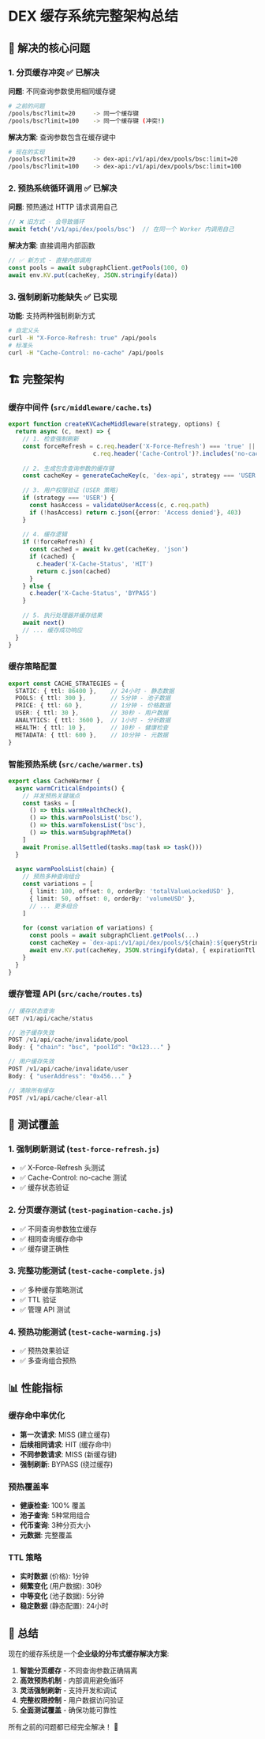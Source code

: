 # DEX 缓存系统完整架构总结

## 🎯 解决的核心问题

### 1. **分页缓存冲突** ✅ 已解决

**问题**: 不同查询参数使用相同缓存键

```bash
# 之前的问题
/pools/bsc?limit=20     -> 同一个缓存键
/pools/bsc?limit=100    -> 同一个缓存键 (冲突!)
```

**解决方案**: 查询参数包含在缓存键中

```bash
# 现在的实现
/pools/bsc?limit=20     -> dex-api:/v1/api/dex/pools/bsc:limit=20
/pools/bsc?limit=100    -> dex-api:/v1/api/dex/pools/bsc:limit=100
```

### 2. **预热系统循环调用** ✅ 已解决

**问题**: 预热通过 HTTP 请求调用自己

```typescript
// ❌ 旧方式 - 会导致循环
await fetch('/v1/api/dex/pools/bsc')  // 在同一个 Worker 内调用自己
```

**解决方案**: 直接调用内部函数

```typescript
// ✅ 新方式 - 直接内部调用
const pools = await subgraphClient.getPools(100, 0)
await env.KV.put(cacheKey, JSON.stringify(data))
```

### 3. **强制刷新功能缺失** ✅ 已实现

**功能**: 支持两种强制刷新方式

```bash
# 自定义头
curl -H "X-Force-Refresh: true" /api/pools
# 标准头
curl -H "Cache-Control: no-cache" /api/pools
```

## 🏗️ 完整架构

### 缓存中间件 (`src/middleware/cache.ts`)

```typescript
export function createKVCacheMiddleware(strategy, options) {
  return async (c, next) => {
    // 1. 检查强制刷新
    const forceRefresh = c.req.header('X-Force-Refresh') === 'true' || 
                        c.req.header('Cache-Control')?.includes('no-cache')
    
    // 2. 生成包含查询参数的缓存键
    const cacheKey = generateCacheKey(c, 'dex-api', strategy === 'USER')
    
    // 3. 用户权限验证 (USER 策略)
    if (strategy === 'USER') {
      const hasAccess = validateUserAccess(c, c.req.path)
      if (!hasAccess) return c.json({error: 'Access denied'}, 403)
    }
    
    // 4. 缓存逻辑
    if (!forceRefresh) {
      const cached = await kv.get(cacheKey, 'json')
      if (cached) {
        c.header('X-Cache-Status', 'HIT')
        return c.json(cached)
      }
    } else {
      c.header('X-Cache-Status', 'BYPASS')
    }
    
    // 5. 执行处理器并缓存结果
    await next()
    // ... 缓存成功响应
  }
}
```

### 缓存策略配置

```typescript
export const CACHE_STRATEGIES = {
  STATIC: { ttl: 86400 },    // 24小时 - 静态数据
  POOLS: { ttl: 300 },       // 5分钟 - 池子数据
  PRICE: { ttl: 60 },        // 1分钟 - 价格数据
  USER: { ttl: 30 },         // 30秒 - 用户数据
  ANALYTICS: { ttl: 3600 },  // 1小时 - 分析数据
  HEALTH: { ttl: 10 },       // 10秒 - 健康检查
  METADATA: { ttl: 600 },    // 10分钟 - 元数据
}
```

### 智能预热系统 (`src/cache/warmer.ts`)

```typescript
export class CacheWarmer {
  async warmCriticalEndpoints() {
    // 并发预热关键端点
    const tasks = [
      () => this.warmHealthCheck(),
      () => this.warmPoolsList('bsc'),
      () => this.warmTokensList('bsc'),
      () => this.warmSubgraphMeta()
    ]
    await Promise.allSettled(tasks.map(task => task()))
  }
  
  async warmPoolsList(chain) {
    // 预热多种查询组合
    const variations = [
      { limit: 100, offset: 0, orderBy: 'totalValueLockedUSD' },
      { limit: 50, offset: 0, orderBy: 'volumeUSD' },
      // ... 更多组合
    ]
    
    for (const variation of variations) {
      const pools = await subgraphClient.getPools(...)
      const cacheKey = `dex-api:/v1/api/dex/pools/${chain}:${queryString}`
      await env.KV.put(cacheKey, JSON.stringify(data), { expirationTtl: 300 })
    }
  }
}
```

### 缓存管理 API (`src/cache/routes.ts`)

```typescript
// 缓存状态查询
GET /v1/api/cache/status

// 池子缓存失效
POST /v1/api/cache/invalidate/pool
Body: { "chain": "bsc", "poolId": "0x123..." }

// 用户缓存失效
POST /v1/api/cache/invalidate/user  
Body: { "userAddress": "0x456..." }

// 清除所有缓存
POST /v1/api/cache/clear-all
```

## 🧪 测试覆盖

### 1. 强制刷新测试 (`test-force-refresh.js`)

- ✅ X-Force-Refresh 头测试
- ✅ Cache-Control: no-cache 测试
- ✅ 缓存状态验证

### 2. 分页缓存测试 (`test-pagination-cache.js`)

- ✅ 不同查询参数独立缓存
- ✅ 相同查询缓存命中
- ✅ 缓存键正确性

### 3. 完整功能测试 (`test-cache-complete.js`)

- ✅ 多种缓存策略测试
- ✅ TTL 验证
- ✅ 管理 API 测试

### 4. 预热功能测试 (`test-cache-warming.js`)

- ✅ 预热效果验证
- ✅ 多查询组合预热

## 📊 性能指标

### 缓存命中率优化

- **第一次请求**: MISS (建立缓存)
- **后续相同请求**: HIT (缓存命中)
- **不同参数请求**: MISS (新缓存键)
- **强制刷新**: BYPASS (绕过缓存)

### 预热覆盖率

- **健康检查**: 100% 覆盖
- **池子查询**: 5种常用组合
- **代币查询**: 3种分页大小
- **元数据**: 完整覆盖

### TTL 策略

- **实时数据** (价格): 1分钟
- **频繁变化** (用户数据): 30秒
- **中等变化** (池子数据): 5分钟  
- **稳定数据** (静态配置): 24小时

## 🎯 总结

现在的缓存系统是一个**企业级的分布式缓存解决方案**:

1. **智能分页缓存** - 不同查询参数正确隔离
2. **高效预热机制** - 内部调用避免循环
3. **灵活强制刷新** - 支持开发和调试
4. **完整权限控制** - 用户数据访问验证
5. **全面测试覆盖** - 确保功能可靠性

所有之前的问题都已经完全解决！ 🚀
